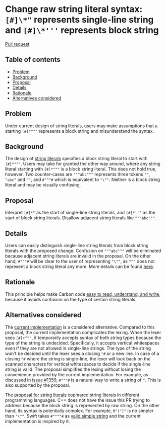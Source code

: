 # Change raw string literal syntax: `[#]\*"` represents single-line string and `[#]\*'''` represents block string

<!--
Part of the Carbon Language project, under the Apache License v2.0 with LLVM
Exceptions. See /LICENSE for license information.
SPDX-License-Identifier: Apache-2.0 WITH LLVM-exception
-->

[Pull request](https://github.com/carbon-language/carbon-lang/pull/1360)

<!-- toc -->

## Table of contents

-   [Problem](#problem)
-   [Background](#background)
-   [Proposal](#proposal)
-   [Details](#details)
-   [Rationale](#rationale)
-   [Alternatives considered](#alternatives-considered)

<!-- tocstop -->

## Problem

Under current design of string literals, users may make assumptions that a
starting `[#]*"""` represents a block string and misunderstand the syntax.

## Background

The design of
[string literals](https://github.com/carbon-language/carbon-lang/blob/trunk/docs/design/lexical_conventions/string_literals.md)
specifies a block string literal to start with `[#]*"""`. Users may take for
granted the other way around, where any string literal starting with `[#]*"""`
is a block string literal. This does not hold true, however. Two counter-cases
are `"""abc"""` represents three tokens `""`, `"abc"` and `""`, and `#"""#`
which is equivalent to `"\""`. Neither is a block string literal and may be
visually confusing.

## Proposal

Interpret `[#]*"` as the start of single-line string literals, and `[#]*'''` as
the start of block string literals. Disallow adjacent string literals like
`"""abc"""`.

## Details

Users can easily distinguish single-line string literals from block string
literals with the proposed change. Confusion on `"""abc"""` will be eliminated
because adjacent string literals are invalid in the proposal. On the other hand,
`#"""#` will be clear to the user of representing `"\""`, as `"""` does not
represent a block string literal any more. More details can be found
[here](/docs/design/lexical_conventions/string_literals.md).

## Rationale

This principle helps make Carbon code
[easy to read, understand, and write](/docs/project/goals.md#code-that-is-easy-to-read-understand-and-write),
because it avoids confusion on the type of certain string literals.

## Alternatives considered

The
[current implementation](https://github.com/carbon-language/carbon-lang/blob/trunk/docs/design/lexical_conventions/string_literals.md)
is a considered alternative. Compared to this proposal, the current
implementation complicates the lexing. When the lexer sees `[#]+"""`, it
temporarily accepts syntax of both string types because the type of the string
is undecided. Specifically, it accepts vertical whitespaces even if they are not
allowed in single-line strings. The type of the string won't be decided until
the lexer sees a closing `"#` or a new line. In case of a closing `"#` where the
string is single-line, the lexer will look back on the scanned characters for
vertical whitespaces to decide if the single-line string is valid. The proposal
simplifies the lexing without losing the convenience provided by the current
implementation. For example, as discussed in
[issue #1359](https://github.com/carbon-language/carbon-lang/issues/1359),
`#"""#` is a natural way to write a string of `"`. This is also supported by the
proposal.

The [proposal for string literals](/proposals/p0199.md) copmared string literals
in different programming languages. C++ does not have the issue this PR trying
to address because the block string is represented by raw string. On the other
hand, its syntax is potentially complex. For example, `R"(")"` is no simpler
than `"\""`. Swift takes `#""""#` as
[valid simple string](https://sourcegraph.com/search?q=context:global+file:%5C.swift%24+%23%22%22%22%22%23&patternType=literal)
and the current implementation is inspired by it.
